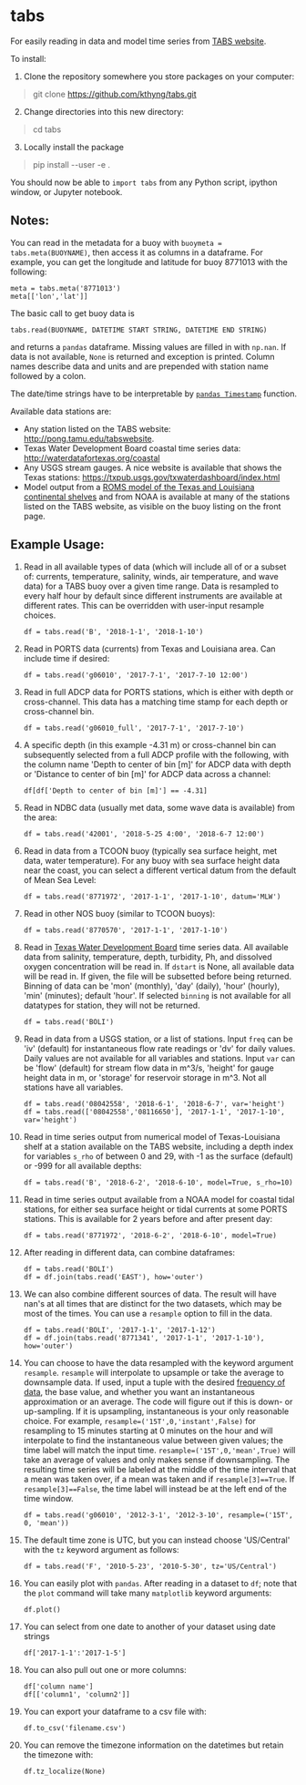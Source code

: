 # tabs
For easily reading in data and model time series from [TABS website](http://pong.tamu.edu/tabswebsite).

To install:
1. Clone the repository somewhere you store packages on your computer:
> git clone https://github.com/kthyng/tabs.git
2. Change directories into this new directory:
> cd tabs
3. Locally install the package
> pip install --user -e .

You should now be able to `import tabs` from any Python script, ipython window, or Jupyter notebook.

## Notes:

You can read in the metadata for a buoy with
`buoymeta = tabs.meta(BUOYNAME)`, then access it as columns in a dataframe. For example, you can get the longitude and latitude for buoy 8771013 with the following:

`meta = tabs.meta('8771013')`  
`meta[['lon','lat']]`

The basic call to get buoy data is

`tabs.read(BUOYNAME, DATETIME START STRING, DATETIME END STRING)`

and returns a `pandas` dataframe. Missing values are filled in with `np.nan`. If data is not available, `None` is returned and exception is printed. Column names describe data and units and are prepended with station name followed by a colon.

The date/time strings have to be interpretable by [`pandas Timestamp`](https://pandas.pydata.org/pandas-docs/stable/generated/pandas.Timestamp.html) function.

Available data stations are:
* Any station listed on the TABS website: http://pong.tamu.edu/tabswebsite.
* Texas Water Development Board coastal time series data: http://waterdatafortexas.org/coastal
* Any USGS stream gauges. A nice website is available that shows the Texas stations: https://txpub.usgs.gov/txwaterdashboard/index.html
* Model output from a [ROMS model of the Texas and Louisiana continental shelves](http://pong.tamu.edu/tabswebsite/subpages/models.php) and from NOAA is available at many of the stations listed on the TABS website, as visible on the buoy listing on the front page.

## Example Usage:

1. Read in all available types of data (which will include all of or a subset of: currents, temperature, salinity, winds, air temperature, and wave data) for a TABS buoy over a given time range. Data is resampled to every half hour by default since different instruments are available at different rates. This can be overridden with user-input resample choices.

    `df = tabs.read('B', '2018-1-1', '2018-1-10')`

2. Read in PORTS data (currents) from Texas and Louisiana area. Can include time if desired:

    `df = tabs.read('g06010', '2017-7-1', '2017-7-10 12:00')`

3. Read in full ADCP data for PORTS stations, which is either with depth or cross-channel. This data has a matching time stamp for each depth or cross-channel bin.

    `df = tabs.read('g06010_full', '2017-7-1', '2017-7-10')`

4. A specific depth (in this example -4.31 m) or cross-channel bin can subsequently selected from a full ADCP profile with the following, with the column name 'Depth to center of bin [m]' for ADCP data with depth or 'Distance to center of bin [m]' for ADCP data across a channel:

    `df[df['Depth to center of bin [m]'] == -4.31]`

5. Read in NDBC data (usually met data, some wave data is available) from the area:

    `df = tabs.read('42001', '2018-5-25 4:00', '2018-6-7 12:00')`

6. Read in data from a TCOON buoy (typically sea surface height, met data, water temperature). For any buoy with sea surface height data near the coast, you can select a different vertical datum from the default of Mean Sea Level:

    `df = tabs.read('8771972', '2017-1-1', '2017-1-10', datum='MLW')`

7. Read in other NOS buoy (similar to TCOON buoys):

    `df = tabs.read('8770570', '2017-1-1', '2017-1-10')`

8. Read in [Texas Water Development Board](http://waterdatafortexas.org/coastal) time series data. All available data from salinity, temperature, depth, turbidity, Ph, and dissolved oxygen concentration will be read in. If `dstart` is None, all available data will be read in. If given, the file will be subsetted before being returned. Binning of data can be 'mon' (monthly), 'day' (daily), 'hour' (hourly), 'min' (minutes); default 'hour'. If selected `binning` is not available for all datatypes for station, they will not be returned.

    `df = tabs.read('BOLI')`

9. Read in data from a USGS station, or a list of stations. Input `freq` can be 'iv' (default) for instantaneous flow rate readings or 'dv' for daily values. Daily values are not available for all variables and stations. Input `var` can be 'flow' (default) for stream flow data in m^3/s, 'height' for gauge height data in m, or 'storage' for reservoir storage in m^3. Not all stations have all variables.

    `df = tabs.read('08042558', '2018-6-1', '2018-6-7', var='height')`  
    `df = tabs.read(['08042558','08116650'], '2017-1-1', '2017-1-10', var='height')`

10. Read in time series output from numerical model of Texas-Louisiana shelf at a station available on the TABS website, including a depth index for variables `s_rho` of between 0 and 29, with -1 as the surface (default) or -999 for all available depths:

    `df = tabs.read('B', '2018-6-2', '2018-6-10', model=True, s_rho=10)`

11. Read in time series output available from a NOAA model for coastal tidal stations, for either sea surface height or tidal currents at some PORTS stations. This is available for 2 years before and after present day:

    `df = tabs.read('8771972', '2018-6-2', '2018-6-10', model=True)`

12. After reading in different data, can combine dataframes:

    `df = tabs.read('BOLI')`  
    `df = df.join(tabs.read('EAST'), how='outer')`

13. We can also combine different sources of data. The result will have nan's at all times that are distinct for the two datasets, which may be most of the times. You can use a `resample` option to fill in the data.

    `df = tabs.read('BOLI', '2017-1-1', '2017-1-12')`  
    `df = df.join(tabs.read('8771341', '2017-1-1', '2017-1-10'), how='outer')`


14. You can choose to have the data resampled with the keyword argument `resample`. `resample` will interpolate to upsample or take the average to downsample data. If used, input a tuple with the desired [frequency of data](https://pandas.pydata.org/pandas-docs/stable/timeseries.html#timeseries-offset-aliases), the base value, and whether you want an instantaneous approximation or an average. The code will figure out if this is down- or up-sampling. If it is upsampling, instantaneous is your only reasonable choice. For example, `resample=('15T',0,'instant',False)` for resampling to 15 minutes starting at 0 minutes on the hour and will interpolate to find the instantaneous value between given values; the time label will match the input time. `resample=('15T',0,'mean',True)` will take an average of values and only makes sense if downsampling. The resulting time series will be labeled at the middle of the time interval that a mean was taken over, if a mean was taken and if `resample[3]==True`. If `resample[3]==False`, the time label will instead be at the left end of the time window.

    `df = tabs.read('g06010', '2012-3-1', '2012-3-10', resample=('15T', 0, 'mean'))`

15. The default time zone is UTC, but you can instead choose 'US/Central' with the `tz` keyword argument as follows:

    `df = tabs.read('F', '2010-5-23', '2010-5-30', tz='US/Central')`

16. You can easily plot with `pandas`. After reading in a dataset to `df`; note that the `plot` command will take many `matplotlib` keyword arguments:

    `df.plot()`

17. You can select from one date to another of your dataset using date strings

    `df['2017-1-1':'2017-1-5']`

18. You can also pull out one or more columns:

    `df['column name']`  
    `df[['column1', 'column2']]`

19. You can export your dataframe to a csv file with:

    `df.to_csv('filename.csv')`

20. You can remove the timezone information on the datetimes but retain the timezone with:

    `df.tz_localize(None)`
